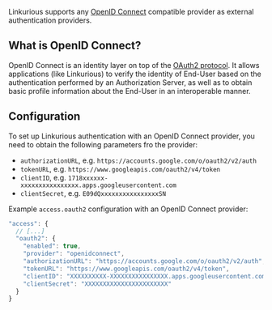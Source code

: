 Linkurious supports any [OpenID Connect](http://openid.net/connect/) compatible provider
as external authentication providers.

## What is OpenID Connect?

OpenID Connect is an identity layer on top of the [OAuth2 protocol](https://oauth.net/2/).
It allows applications (like Linkurious) to verify the identity of End-User based on the authentication
performed by an Authorization Server, as well as to obtain basic profile information
about the End-User in an interoperable manner.

## Configuration

To set up Linkurious authentication with an OpenID Connect provider, you need to
obtain the following parameters fro the provider:

   - `authorizationURL`, e.g. `https://accounts.google.com/o/oauth2/v2/auth`
   - `tokenURL`, e.g. `https://www.googleapis.com/oauth2/v4/token`
   - `clientID`, e.g. `1718xxxxxx-xxxxxxxxxxxxxxxx.apps.googleusercontent.com`
   - `clientSecret`, e.g. `E09dQxxxxxxxxxxxxxxxxSN`

Example `access.oauth2` configuration with an OpenID Connect provider:

```js
"access": {
  // [...]
  "oauth2": {
    "enabled": true,
    "provider": "openidconnect",
    "authorizationURL": "https://accounts.google.com/o/oauth2/v2/auth",
    "tokenURL": "https://www.googleapis.com/oauth2/v4/token",
    "clientID": "XXXXXXXXXX-XXXXXXXXXXXXXXXX.apps.googleusercontent.com",
    "clientSecret": "XXXXXXXXXXXXXXXXXXXXXXX"
  }
}
```
